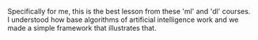 Specifically for me, this is the best lesson from these 'ml' and 'dl' courses. <br> 
I understood how base algorithms of artificial intelligence work and we made a simple framework that illustrates that.

